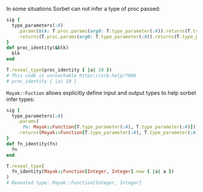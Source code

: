 In some situations Sorbet can not infer a type of proc passed:

```ruby
sig {
  type_parameters(:A)
    .params(blk: T.proc.params(arg0: T.type_parameter(:A)).returns(T.type_parameter(:A)))
    .returns(T.proc.params(arg0: T.type_parameter(:A)).returns(T.type_parameter(:A)))
}
def proc_identity(&blk)
  blk
end

T.reveal_type(proc_identity { |a| 10 })
# This code is unreachable https://srb.help/7006
# proc_identity { |a| 10 }
```

`Mayak::Fuction` allows explicitly define input and output types to help sorbet infer types:

```ruby
sig {
  type_parameters(:A)
    .params(
      fn: Mayak::Function[T.type_parameter(:A), T.type_parameter(:A)])
    .returns(Mayak::Function[T.type_parameter(:A), T.type_parameter(:A)])
}
def fn_identity(fn)
  fn
end

T.reveal_type(
  fn_identity(Mayak::Function[Integer, Integer].new { |a| a })
)
# Revealed type: Mayak::Function[Integer, Integer]
```